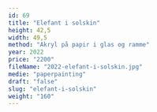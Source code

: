 ```yaml
---
id: 69
title: "Elefant i solskin"
height: 42,5
width: 49,5
method: "Akryl på papir i glas og ramme"
year: 2022
price: "2200"
fileName: "2022-elefant-i-solskin.jpg"
medie: "paperpainting"
draft: "false"
slug: "elefant-i-solskin"
weight: "160"
---
```

